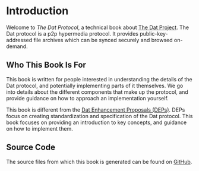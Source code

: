 # Introduction
Welcome to _The Dat Protocol_, a technical book about [The Dat
Project](https://datproject.org/). The Dat protocol is a p2p hypermedia
protocol. It provides public-key-addressed file archives which can be synced
securely and browsed on-demand.

## Who This Book Is For
This book is written for people interested in understanding the details of the
Dat protocol, and potentially implementing parts of it themselves. We go into
details about the different components that make up the protocol, and provide
guidance on how to approach an implementation yourself.

This book is different from the [Dat Enhancement Proposals
(DEPs)](https://www.datprotocol.com/deps/). DEPs focus on creating
standardization and specification of the Dat protocol. This book focuses on
providing an introduction to key concepts, and guidance on how to implement
them.

## Source Code
The source files from which this book is generated can be found on
[GitHub](https://github.com/datprotocol/book).
